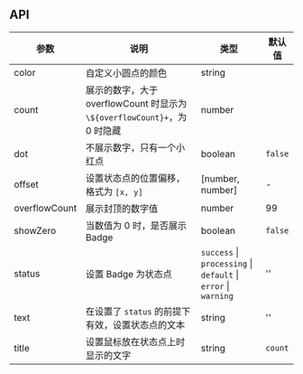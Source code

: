 ## API

| 参数 | 说明 | 类型 | 默认值 |
| --- | --- | --- | --- |
| color | 自定义小圆点的颜色 | string |  |
| count | 展示的数字，大于 overflowCount 时显示为 `\${overflowCount}+`，为 0 时隐藏 | number |  |
| dot | 不展示数字，只有一个小红点 | boolean | `false` |
| offset | 设置状态点的位置偏移，格式为 `[x, y]`     | [number, number] | - |
| overflowCount | 展示封顶的数字值 | number | 99 |
| showZero | 当数值为 0 时，是否展示 Badge | boolean | `false` |
| status | 设置 Badge 为状态点 | `success` \| `processing` \| `default` \| `error` \|  `warning` | '' |
| text | 在设置了 `status` 的前提下有效，设置状态点的文本 | string | '' |
| title | 设置鼠标放在状态点上时显示的文字 | string | `count` |
